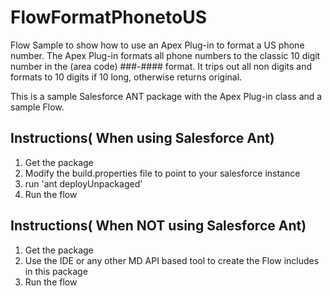 FlowFormatPhonetoUS
===================

Flow Sample to show how to use an Apex Plug-in to format a US phone number.
The Apex Plug-in formats all phone numbers to the classic 10 digit number in the (area code) ###-#### format.
It trips out all non digits and formats to 10 digits if 10 long, otherwise returns original.

This is a sample Salesforce ANT package with the Apex Plug-in class and a sample Flow.

Instructions( When using Salesforce Ant)
-----------------------------------------
1. Get the package
2. Modify the build.properties file to point to your salesforce instance
3. run 'ant deployUnpackaged'
4. Run the flow


Instructions( When NOT using Salesforce Ant)
-----------------------------------------
1. Get the package
2. Use the IDE or any other MD API based tool to create the Flow includes in this package
3. Run the flow

